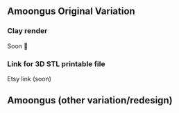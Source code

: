 ## Amoongus Original Variation

<!-- <p align="center">
  <img src="https://user-images.githubusercontent.com/78694043/177025900-9e25472a-6435-494a-b469-359db55221cc.jpg" height="500">
</p> -->

### Clay render 

Soon 🎈

###  Link for 3D STL printable file 

Etsy link (soon)

## Amoongus (other variation/redesign) 
